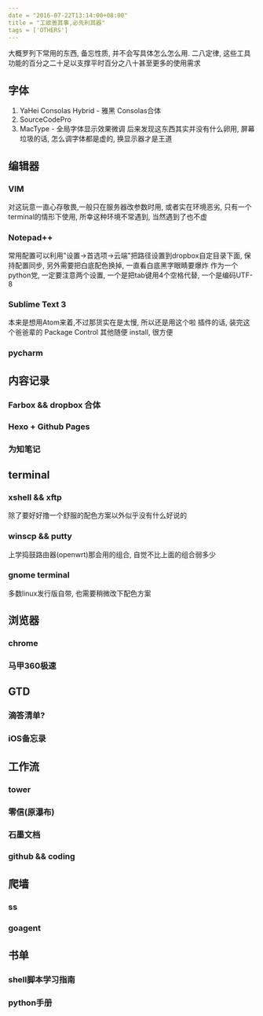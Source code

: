 ```yaml
---
date = "2016-07-22T13:14:00+08:00"
title = "工欲善其事,必先利其器"
tags = ['OTHERS']
---
```


大概罗列下常用的东西, 备忘性质, 并不会写具体怎么怎么用. 二八定律, 这些工具功能的百分之二十足以支撑平时百分之八十甚至更多的使用需求
## 字体
1. YaHei Consolas Hybrid - 雅黑 Consolas合体
2. SourceCodePro
3. MacType - 全局字体显示效果微调
后来发现这东西其实并没有什么卵用, 屏幕垃圾的话, 怎么调字体都是虚的, 换显示器才是王道

## 编辑器
### VIM
对这玩意一直心存敬畏,一般只在服务器改参数时用, 或者实在环境恶劣, 只有一个terminal的情形下使用, 所幸这种环境不常遇到, 当然遇到了也不虚
### Notepad++
常用配置可以利用"设置->首选项->云端"把路径设置到dropbox自定目录下面, 保持配置同步, 另外需要把白底配色换掉, 一直看白底黑字眼睛要爆炸
作为一个python党, 一定要注意两个设置, 一个是把tab键用4个空格代替, 一个是编码UTF-8
### Sublime Text 3
本来是想用Atom来着,不过那货实在是太慢, 所以还是用这个啦
插件的话, 装完这个爸爸辈的 Package Control 其他随便 install, 很方便
### pycharm

## 内容记录
### Farbox && dropbox 合体
### Hexo + Github Pages
### 为知笔记

## terminal
### xshell && xftp
除了要好好撸一个舒服的配色方案以外似乎没有什么好说的
### winscp && putty
上学捣鼓路由器(openwrt)那会用的组合, 自觉不比上面的组合弱多少
### gnome terminal
多数linux发行版自带, 也需要稍微改下配色方案
## 浏览器
### chrome
### 马甲360极速

## GTD
### 滴答清单?
### iOS备忘录

## 工作流
### tower
### 零信(原瀑布)
### 石墨文档
### github && coding

## 爬墙
### ss
### goagent

## 书单
### shell脚本学习指南
### python手册
###